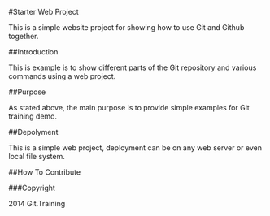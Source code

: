 #Starter Web Project

This is a simple website project for showing how to use Git and Github together.

##Introduction

This is example is to show different parts of the Git repository and various commands using a web project.

##Purpose

As stated above, the main purpose is to provide simple examples for Git training demo.

##Depolyment

This is a simple web project, deployment can be on any web server or even local file system.

##How To Contribute

###Copyright

2014 Git.Training    
